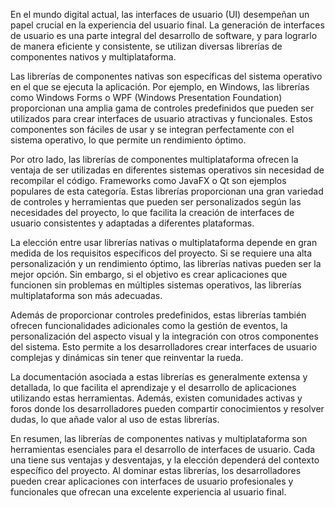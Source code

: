 En el mundo digital actual, las interfaces de usuario (UI) desempeñan un papel crucial en la experiencia del usuario final. La generación de interfaces de usuario es una parte integral del desarrollo de software, y para lograrlo de manera eficiente y consistente, se utilizan diversas librerías de componentes nativos y multiplataforma.

Las librerías de componentes nativas son específicas del sistema operativo en el que se ejecuta la aplicación. Por ejemplo, en Windows, las librerías como Windows Forms o WPF (Windows Presentation Foundation) proporcionan una amplia gama de controles predefinidos que pueden ser utilizados para crear interfaces de usuario atractivas y funcionales. Estos componentes son fáciles de usar y se integran perfectamente con el sistema operativo, lo que permite un rendimiento óptimo.

Por otro lado, las librerías de componentes multiplataforma ofrecen la ventaja de ser utilizadas en diferentes sistemas operativos sin necesidad de recompilar el código. Frameworks como JavaFX o Qt son ejemplos populares de esta categoría. Estas librerías proporcionan una gran variedad de controles y herramientas que pueden ser personalizados según las necesidades del proyecto, lo que facilita la creación de interfaces de usuario consistentes y adaptadas a diferentes plataformas.

La elección entre usar librerías nativas o multiplataforma depende en gran medida de los requisitos específicos del proyecto. Si se requiere una alta personalización y un rendimiento óptimo, las librerías nativas pueden ser la mejor opción. Sin embargo, si el objetivo es crear aplicaciones que funcionen sin problemas en múltiples sistemas operativos, las librerías multiplataforma son más adecuadas.

Además de proporcionar controles predefinidos, estas librerías también ofrecen funcionalidades adicionales como la gestión de eventos, la personalización del aspecto visual y la integración con otros componentes del sistema. Esto permite a los desarrolladores crear interfaces de usuario complejas y dinámicas sin tener que reinventar la rueda.

La documentación asociada a estas librerías es generalmente extensa y detallada, lo que facilita el aprendizaje y el desarrollo de aplicaciones utilizando estas herramientas. Además, existen comunidades activas y foros donde los desarrolladores pueden compartir conocimientos y resolver dudas, lo que añade valor al uso de estas librerías.

En resumen, las librerías de componentes nativas y multiplataforma son herramientas esenciales para el desarrollo de interfaces de usuario. Cada una tiene sus ventajas y desventajas, y la elección dependerá del contexto específico del proyecto. Al dominar estas librerías, los desarrolladores pueden crear aplicaciones con interfaces de usuario profesionales y funcionales que ofrecan una excelente experiencia al usuario final.
